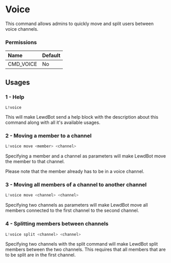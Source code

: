 # Voice

This command allows admins to quickly move and split users between voice channels.

### Permissions

| Name | Default |
| :--- | :--- |
| CMD\_VOICE | No |

## Usages

### 1 - Help

```text
L!voice
```

This will make LewdBot send a help block with the description about this command along with all it's available usages.

### 2 - Moving a member to a channel

```java
L!voice move <member> <channel>
```

Specifying a member and a channel as parameters will make LewdBot move the member to that channel. 

Please note that the member already has to be in a voice channel.

### 3 - Moving all members of a channel to another channel

```java
L!voice move <channel> <channel>
```

Specifying two channels as parameters will make LewdBot move all members connected to the first channel to the second channel.

### 4 - Splitting members between channels

```java
L!voice split <channel> <channel>
```

Specifying two channels with the split command will make LewdBot split members between the two channels. This requires that all members that are to be split are in the first channel.

